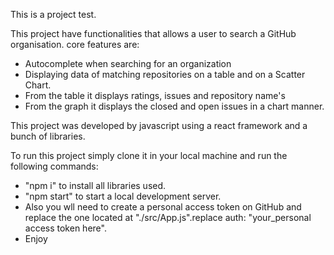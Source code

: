 This is a project test.

This project have functionalities that allows a user to search a GitHub organisation.
core features are: 

- Autocomplete when searching for an organization
- Displaying data of matching repositories on a table and on a Scatter Chart.
- From the table it displays ratings, issues and repository name's
- From the graph it displays the closed and open issues in a chart manner.

This project was developed by javascript using a react framework and a bunch of libraries.

To run this project simply clone it in your local machine and run the following commands:

- "npm i" to install all libraries used.
- "npm start" to start a local development server.
- Also you wll need to create a personal access token on GitHub and replace the one located at "./src/App.js".replace auth: "your_personal access token here".
- Enjoy

